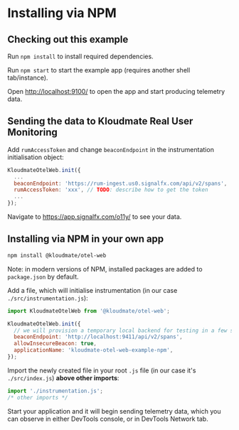 # Installing via NPM

## Checking out this example
Run `npm install` to install required dependencies.

Run `npm start` to start the example app (requires another shell tab/instance).

Open <http://localhost:9100/> to open the app and start producing telemetry data.

## Sending the data to Kloudmate Real User Monitoring <a name="backend-config"></a>
Add `rumAccessToken` and change `beaconEndpoint` in the instrumentation initialisation object:
```js
KloudmateOtelWeb.init({
  ...
  beaconEndpoint: 'https://rum-ingest.us0.signalfx.com/api/v2/spans',
  rumAccessToken: 'xxx', // TODO: describe how to get the token
  ...
});
```

Navigate to <https://app.signalfx.com/o11y/> to see your data.

## Installing via NPM in your own app

```bash
npm install @kloudmate/otel-web
```
Note: in modern versions of NPM, installed packages are added to `package.json` by default.

Add a file, which will initialise instrumentation (in our case `./src/instrumentation.js`):
```js
import KloudmateOtelWeb from '@kloudmate/otel-web';

KloudmateOtelWeb.init({
  // we will provision a temporary local backend for testing in a few steps
  beaconEndpoint: 'http://localhost:9411/api/v2/spans',
  allowInsecureBeacon: true,
  applicationName: 'kloudmate-otel-web-example-npm',
});
```

Import the newly created file in your root `.js` file (in our case it's `./src/index.js`) **above other imports**:
```js
import './instrumentation.js';
/* other imports */
```

Start your application and it will begin sending telemetry data, which you can observe in either DevTools console,
or in DevTools Network tab.
